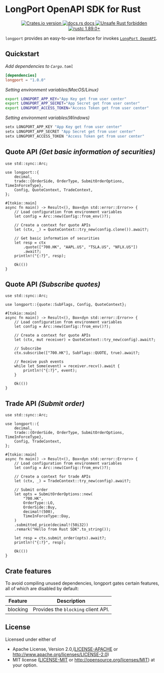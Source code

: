 # LongPort OpenAPI SDK for Rust

<div align="center">
  <a href="https://crates.io/crates/longport">
    <img src="https://img.shields.io/crates/v/longport.svg?style=flat-square"
    alt="Crates.io version" />
  </a>
  <a href="https://docs.rs/longport">
    <img src="https://img.shields.io/badge/docs-latest-blue.svg?style=flat-square"
      alt="docs.rs docs" />
  </a>
  <a href="https://github.com/rust-secure-code/safety-dance/">
    <img src="https://img.shields.io/badge/unsafe-forbidden-success.svg?style=flat-square"
      alt="Unsafe Rust forbidden" />
  </a>
  <a href="https://blog.rust-lang.org/2021/11/01/Rust-1.89.0.html">
    <img src="https://img.shields.io/badge/rustc-1.89.0+-ab6000.svg"
      alt="rustc 1.89.0+" />
  </a>
</div>


`longport` provides an easy-to-use interface for invokes [`LongPort OpenAPI`](https://open.longportapp.com/en/).

## Quickstart

_Add dependencies to `Cargo.toml`_

```toml
[dependencies]
longport = "1.0.0"
```

_Setting environment variables(MacOS/Linux)_

```bash
export LONGPORT_APP_KEY="App Key get from user center"
export LONGPORT_APP_SECRET="App Secret get from user center"
export LONGPORT_ACCESS_TOKEN="Access Token get from user center"
```

_Setting environment variables(Windows)_

```powershell
setx LONGPORT_APP_KEY "App Key get from user center"
setx LONGPORT_APP_SECRET "App Secret get from user center"
setx LONGPORT_ACCESS_TOKEN "Access Token get from user center"
```

## Quote API _(Get basic information of securities)_

```rust,no_run
use std::sync::Arc;

use longport::{
    decimal,
    trade::{OrderSide, OrderType, SubmitOrderOptions, TimeInForceType},
    Config, QuoteContext, TradeContext,
};

#[tokio::main]
async fn main() -> Result<(), Box<dyn std::error::Error>> {
    // Load configuration from environment variables
    let config = Arc::new(Config::from_env()?);

    // Create a context for quote APIs
    let (ctx, _) = QuoteContext::try_new(config.clone()).await?;

    // Get basic information of securities
    let resp = ctx
        .quote(["700.HK", "AAPL.US", "TSLA.US", "NFLX.US"])
        .await?;
    println!("{:?}", resp);

    Ok(())
}
```

## Quote API _(Subscribe quotes)_

```rust, no_run
use std::sync::Arc;

use longport::{quote::SubFlags, Config, QuoteContext};

#[tokio::main]
async fn main() -> Result<(), Box<dyn std::error::Error>> {
    // Load configuration from environment variables
    let config = Arc::new(Config::from_env()?);

    // Create a context for quote APIs
    let (ctx, mut receiver) = QuoteContext::try_new(config).await?;

    // Subscribe
    ctx.subscribe(["700.HK"], SubFlags::QUOTE, true).await?;

    // Receive push events
    while let Some(event) = receiver.recv().await {
        println!("{:?}", event);
    }

    Ok(())
}
```

## Trade API _(Submit order)_

```rust, no_run
use std::sync::Arc;

use longport::{
    decimal,
    trade::{OrderSide, OrderType, SubmitOrderOptions, TimeInForceType},
    Config, TradeContext,
};

#[tokio::main]
async fn main() -> Result<(), Box<dyn std::error::Error>> {
    // Load configuration from environment variables
    let config = Arc::new(Config::from_env()?);

    // Create a context for trade APIs
    let (ctx, _) = TradeContext::try_new(config).await?;

    // Submit order
    let opts = SubmitOrderOptions::new(
        "700.HK",
        OrderType::LO,
        OrderSide::Buy,
        decimal!(500),
        TimeInForceType::Day,
    )
    .submitted_price(decimal!(50i32))
    .remark("Hello from Rust SDK".to_string());

    let resp = ctx.submit_order(opts).await?;
    println!("{:?}", resp);

    Ok(())
}
```

## Crate features

To avoid compiling unused dependencies, longport gates certain features, all of which are disabled by default:

| Feature  | Description                         |
|----------|-------------------------------------|
| blocking | Provides the `blocking` client API. |

## License

Licensed under either of

* Apache License, Version 2.0,([LICENSE-APACHE](./LICENSE-APACHE) or <http://www.apache.org/licenses/LICENSE-2.0>)
* MIT license ([LICENSE-MIT](./LICENSE-MIT) or <http://opensource.org/licenses/MIT>) at your option.
